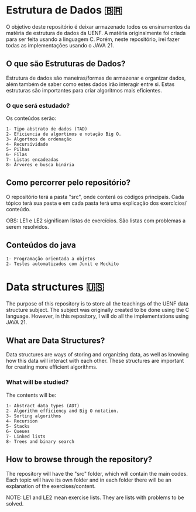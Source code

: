 # Estrutura de Dados 🇧🇷

O objetivo deste repositório é deixar armazenado todos os ensinamentos da matéria de estrutura de dados da UENF. A matéria originalmente foi criada para ser feita usando a linguagem C. Porém, neste repositório, irei fazer todas as implementações usando o JAVA 21. 

## O que são Estruturas de Dados?

Estrutura de dados são maneiras/formas de armazenar e organizar dados, além também de saber como estes dados irão interagir entre si. Estas estruturas são importantes para criar algoritmos mais eficientes.

### O que será estudado?

Os conteúdos serão: 

    1- Tipo abstrato de dados (TAD)
    2- Eficiencia de algortimos e notação Big O.
    3- Algortmos de ordenação
    4- Recursividade
    5- Pilhas
    6- Filas
    7- Listas encadeadas
    8- Árvores e busca binária

## Como percorrer pelo repositório?

O repositório terá a pasta "src", onde conterá os códigos principais.
Cada tópico terá sua pasta e em cada pasta terá uma explicação dos exercícios/ conteúdo.

OBS: LE1 e LE2 significam listas de exercícios. São listas com problemas a serem resolvidos.

## Conteúdos do java

    1- Programação orientada a objetos
    2- Testes automatizados com Junit e Mockito


# Data structures 🇺🇸

The purpose of this repository is to store all the teachings of the UENF data structure subject. The subject was originally created to be done using the C language. However, in this repository, I will do all the implementations using JAVA 21.

## What are Data Structures?

Data structures are ways of storing and organizing data, as well as knowing how this data will interact with each other. These structures are important for creating more efficient algorithms.

### What will be studied?

The contents will be:

    1- Abstract data types (ADT)
    2- Algorithm efficiency and Big O notation.
    3- Sorting algorithms
    4- Recursion
    5- Stacks
    6- Queues
    7- Linked lists
    8- Trees and binary search

## How to browse through the repository?

The repository will have the "src" folder, which will contain the main codes.
Each topic will have its own folder and in each folder there will be an explanation of the exercises/content.

NOTE: LE1 and LE2 mean exercise lists. They are lists with problems to be solved.

